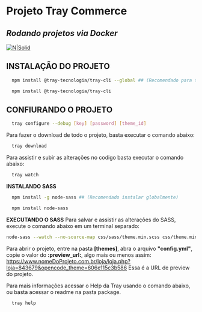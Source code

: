 # Projeto Tray Commerce
## _Rodando projetos via Docker_
[![N|Solid](https://static3.tcdn.com.br/files/841504/themes/219/img/superteia.png?53e0d03b9b7e1961be46b00aeaec3ce1)](https://superteia.com.br/)

## INSTALAÇÃO DO PROJETO
```sh
  npm install @tray-tecnologia/tray-cli --global ## (Recomendado para ter os comandos salvos no path do sistema)
```
```sh
  npm install @tray-tecnologia/tray-cli
```

## CONFIURANDO O PROJETO
```sh
  tray configure --debug [key] [password] [theme_id]
```

Para fazer o download de todo o projeto, basta executar o comando abaixo:
```sh
  tray download
```

Para assistir e subir as alterações no codigo basta executar o comando abaixo:
```sh
  tray watch
```

**INSTALANDO SASS**
```sh
  npm install -g node-sass ## (Recomendado instalar globalmente)
```

```sh
  npm install node-sass
```

**EXECUTANDO O SASS**
Para salvar e assistir as alterações do SASS, execute o comando abaixo em um terminal separado:
```sh
node-sass --watch --no-source-map css/sass/theme.min.scss css/theme.min.css --style=compressed           ## Este comando assistira as mudanças do SASS e minificará o css fianl
```

Para abrir o projeto, entre na pasta **[themes]**, abra o arquivo **"config.yml"**, copie o valor do **:preview_url:**, algo mais ou menos assim: https://www.nomeDoProjeto.com.br/loja/loja.php?loja=843679&opencode_theme=606e115c3b586
Essa é a URL de preview do projeto.

Para mais informações acessar o Help da Tray usando o comando abaixo, ou basta acessar o readme na pasta package.
```sh
  tray help
```